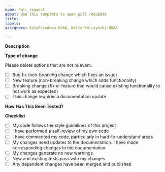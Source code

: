 ```yaml
---
name: Pull request
about: Use this template to open pull requests
title:
labels:
assignees: KateFriedman-NOAA, WalterKolczynski-NOAA

---
```


<!-- PLEASE READ -->
<!--
Before opening a PR, please note these guidelines:

- Each PR should only address ONE topic and have an associated issue
- No hardcoded or paths to personal directories should be present
- No temporary or backup files should be committed
- Any code that was disabled by being commented out should be removed
-->

**Description**

<!-- Please include relevant motivation and context. -->
<!-- Please include a summary of the change and which issue is fixed. -->
<!-- List any dependencies that are required for this change. -->

<!-- Please provide reference to the issue this pull request is addressing. -->
<!-- For e.g. Fixes #IssueNumber -->

**Type of change**

Please delete options that are not relevant.

- [ ] Bug fix (non-breaking change which fixes an issue)
- [ ] New feature (non-breaking change which adds functionality)
- [ ] Breaking change (fix or feature that would cause existing functionality to not work as expected)
- [ ] This change requires a documentation update

**How Has This Been Tested?**

<!-- Please describe the tests that you ran to verify your changes and on the platforms these tests were conducted. -->
<!-- Provide instructions so we can reproduce. -->
<!-- Please also list any relevant details for your test configuration -->

<!-- Use the following as a guide to list your tests and delete options that are not relevant. Expand as necessary. -->
<!--
- [ ] Clone and Build tests on WCOSS Dell P3
- [ ] Cycled test on Orion
- [ ] Forecast-only test on Hera
-->
  
**Checklist**

- [ ] My code follows the style guidelines of this project
- [ ] I have performed a self-review of my own code
- [ ] I have commented my code, particularly in hard-to-understand areas
- [ ] My changes need updates to the documentation. I have made corresponding changes to the documentation
- [ ] My changes generate no new warnings
- [ ] New and existing tests pass with my changes
- [ ] Any dependent changes have been merged and published
